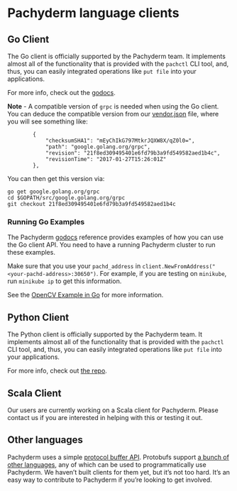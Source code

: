 # Pachyderm language clients

## Go Client

The Go client is officially supported by the Pachyderm team.  It implements almost all of the functionality that is provided with the `pachctl` CLI tool, and, thus, you can easily integrated operations like `put file` into your applications.

For more info, check out the [godocs](https://godoc.org/github.com/pachyderm/pachyderm/src/client).

**Note** - A compatible version of `grpc` is needed when using the Go client.  You can deduce the compatible version from our [vendor.json](https://github.com/pachyderm/pachyderm/blob/master/src/server/vendor/vendor.json) file, where you will see something like:

```
		{
			"checksumSHA1": "mEyChIkG797MtkrJQXW8X/qZ0l0=",
			"path": "google.golang.org/grpc",
			"revision": "21f8ed309495401e6fd79b3a9fd549582aed1b4c",
			"revisionTime": "2017-01-27T15:26:01Z"
		},
```

You can then get this version via:

```
go get google.golang.org/grpc
cd $GOPATH/src/google.golang.org/grpc
git checkout 21f8ed309495401e6fd79b3a9fd549582aed1b4c
```

### Running Go Examples

The Pachyderm [godocs](https://godoc.org/github.com/pachyderm/pachyderm/src/client) reference
provides examples of how you can use the Go client API. You need to have a running Pachyderm cluster
to run these examples.

Make sure that you use your `pachd_address` in `client.NewFromAddress("<your-pachd-address>:30650")`.
For example, if you are testing on `minikube`, run
`minikube ip` to get this information.

See the [OpenCV Example in Go](https://github.com/pachyderm/pachyderm/tree/master/examples/opencv) for more
information.

## Python Client

The Python client is officially supported by the Pachyderm team. It implements almost all of the functionality that is provided with the `pachctl` CLI tool, and, thus, you can easily integrated operations like `put file` into your applications.

For more info, check out [the repo](http://github.com/pachyderm/python-pachyderm).

## Scala Client

Our users are currently working on a Scala client for Pachyderm. Please contact us if you are interested in helping with this or testing it out.

## Other languages

Pachyderm uses a simple [protocol buffer API](https://github.com/pachyderm/pachyderm/blob/master/src/pfs/pfs.proto). Protobufs support [a bunch of other languages](https://developers.google.com/protocol-buffers/), any of which can be used to programmatically use Pachyderm. We haven’t built clients for them yet, but it’s not too hard. It’s an easy way to contribute to Pachyderm if you’re looking to get involved.
